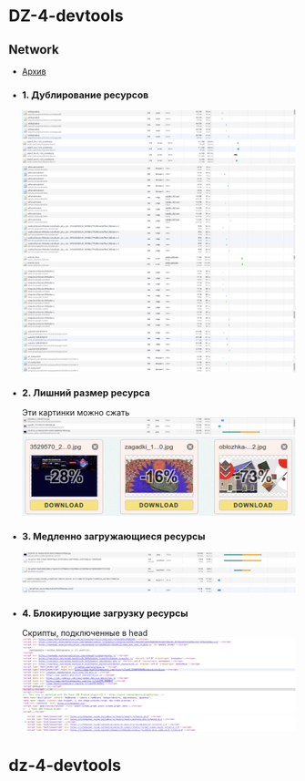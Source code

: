 # DZ-4-devtools

## Network

- [Архив](lifehacker.ru.har)
- ### 1. Дублирование ресурсов
  ![img](<network/duplicates/Снимок экрана от 2020-03-22 15-46-59.png>)
  ![img](<network/duplicates/Снимок экрана от 2020-03-22 15-47-35.png>)
  ![img](<network/duplicates/Снимок экрана от 2020-03-22 15-47-51.png>)
  ![img](<network/duplicates/Снимок экрана от 2020-03-22 15-48-28.png>)
  ![img](<network/duplicates/Снимок экрана от 2020-03-22 15-48-58.png>)
  ![img](<network/duplicates/Снимок экрана от 2020-03-22 15-49-31.png>)
  ![img](<network/duplicates/Снимок экрана от 2020-03-22 15-57-24.png>)
  ![img](<network/duplicates/Снимок экрана от 2020-03-22 15-57-47.png>)
- ### 2. Лишний размер ресурса
  Эти картинки можно сжать
  ![img](<network/large/Снимок экрана от 2020-03-22 16-10-05.png>)
  ![img](<network/large/Снимок экрана от 2020-03-22 16-09-48.png>)
- ### 3. Медленно загружающиеся ресурсы
  ![img](<network/slow/Снимок экрана от 2020-03-22 16-22-16.png>)
  ![img](<network/slow/Снимок экрана от 2020-03-22 16-22-29.png>)
  ![img](<network/slow/Снимок экрана от 2020-03-22 16-23-15.png>)
  ![img](<network/slow/Снимок экрана от 2020-03-22 16-23-23.png>)
- ### 4. Блокирующие загрузку ресурсы
  Скрипты, подключенные в head
  ![img](<network/blocking/Снимок экрана от 2020-03-22 16-15-46.png>)
  ![img](<network/blocking/Снимок экрана от 2020-03-22 16-16-04.png>)
# dz-4-devtools
